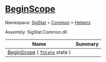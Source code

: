 # [BeginScope](./SimpleConsoleLogger-100664039.md)

Namespace: [SigStat]() > [Common](./../../README.md) > [Helpers](./../README.md)

Assembly: SigStat.Common.dll

| Name | Summary  |
| ------| -----------:|
| [BeginScope](./SimpleConsoleLogger-100664039.md) ( [`TState`](./SimpleConsoleLogger-100664039.md) state ) | 
